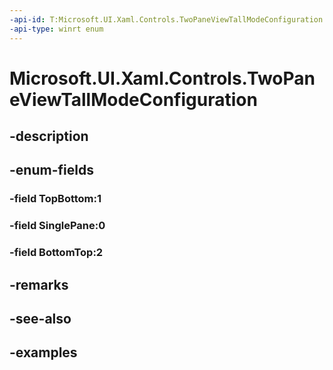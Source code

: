 ```yaml
---
-api-id: T:Microsoft.UI.Xaml.Controls.TwoPaneViewTallModeConfiguration
-api-type: winrt enum
---
```


<!-- Enumeration syntax.
public enum TwoPaneViewTallModeConfiguration : int 
-->

# Microsoft.UI.Xaml.Controls.TwoPaneViewTallModeConfiguration

## -description

## -enum-fields
### -field TopBottom:1

### -field SinglePane:0

### -field BottomTop:2

## -remarks

## -see-also

## -examples

